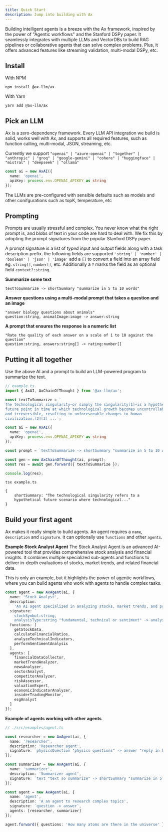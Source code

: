 ```yaml
---
title: Quick Start
description: Jump into building with Ax
---
```


Building intelligent agents is a breeze with the Ax framework, inspired by the power of "Agentic workflows" and the Stanford DSPy paper. It seamlessly integrates with multiple LLMs and VectorDBs to build RAG pipelines or collaborative agents that can solve complex problems. Plus, it offers advanced features like streaming validation, multi-modal DSPy, etc.

## Install

With NPM

```console
npm install @ax-llm/ax
```

With Yarn

```console
yarn add @ax-llm/ax
```

## Pick an LLM

Ax is a zero-dependency framework. Every LLM API integration we build is solid, works well with Ax, and supports all required features, such as function calling, multi-modal, JSON, streaming, etc.

Currently we support `"openai" | "azure-openai" | "together" | "anthropic" | "groq" | "google-gemini" | "cohere" | "huggingface" | "mistral" | "deepseek" | "ollama"`

```typescript
const ai = new AxAI({
  name: 'openai',
  apiKey: process.env.OPENAI_APIKEY as string
});
```

The LLMs are pre-configured with sensible defaults such as models and other conifgurations such as topK, temperature, etc

## Prompting

Prompts are usually stressful and complex. You never know what the right prompt is, and blobs of text in your code are hard to deal with. We fix this by adopting the prompt signatures from the popular Stanford DSPy paper.

A prompt signature is a list of _typed_ input and output fields along with a task description prefix.
the following fields are supported `'string' | 'number' | 'boolean' | 'json' | 'image'` add a `[]` to convert a field into an array field eg. `string[]`, `number[]`, etc. Additionally a `?` marks the field as an optional field `context?:string`.

**Summarize some text**

```
textToSummarize -> shortSummary "summarize in 5 to 10 words"
```

**Answer questions using a multi-modal prompt that takes a question and an image**

```
"answer biology questions about animals"
question:string, animalImage:image -> answer:string
```

**A prompt that ensures the response is a numeric list**

```
"Rate the quality of each answer on a scale of 1 to 10 against the question"
question:string, answers:string[] -> rating:number[]
```

## Putting it all together

Use the above AI and a prompt to build an LLM-powered program to summarize the text.

```typescript
// example.ts
import { AxAI, AxChainOfThought } from '@ax-llm/ax';

const textToSummarize = `
The technological singularity—or simply the singularity[1]—is a hypothetical 
future point in time at which technological growth becomes uncontrollable 
and irreversible, resulting in unforeseeable changes to human 
civilization.[2][3] ...`;

const ai = new AxAI({
  name: 'openai',
  apiKey: process.env.OPENAI_APIKEY as string
});

const prompt = `textToSummarize -> shortSummary "summarize in 5 to 10 words"`;

const gen = new AxChainOfThought(ai, prompt);
const res = await gen.forward({ textToSummarize });

console.log(res);
```

```console title="Use tsx, node or bun to run the example"
tsx example.ts

{
    shortSummary: "The technological singularity refers to a
    hypothetical future scenario where technological..."
}
```

## Build your first agent

Ax makes it really simple to build agents. An agent requires a `name`, `description` and `signature`. it can optionally use `functions` and other `agents`.

**Example Stock Analyst Agent**
The Stock Analyst Agent is an advanced AI-powered tool that provides comprehensive stock analysis and financial insights. It combines multiple specialized sub-agents and functions to deliver in-depth evaluations of stocks, market trends, and related financial data.

This is only an example, but it highlights the power of agentic workflows, where you can build agents who work with agents to handle complex tasks.

```typescript title="Stock Analyst Agent"
const agent = new AxAgent(ai, {
  name: 'Stock Analyst',
  description:
    'An AI agent specialized in analyzing stocks, market trends, and providing financial insights.',
  signature: `
    stockSymbol:string, 
    analysisType:string "fundamental, technical or sentiment" -> analysisReport`,
  functions: [
    getStockData,
    calculateFinancialRatios,
    analyzeTechnicalIndicators,
    performSentimentAnalysis
  ],
  agents: [
    financialDataCollector,
    marketTrendAnalyzer,
    newsAnalyzer,
    sectorAnalyst,
    competitorAnalyzer,
    riskAssessor,
    valuationExpert,
    economicIndicatorAnalyzer,
    insiderTradingMonitor,
    esgAnalyst
  ]
});
```

**Example of agents working with other agents**

```typescript
// ./src/examples/agent.ts

const researcher = new AxAgent(ai, {
  name: 'researcher',
  description: 'Researcher agent',
  signature: `physicsQuestion "physics questions" -> answer "reply in bullet points"`
});

const summarizer = new AxAgent(ai, {
  name: 'summarizer',
  description: 'Summarizer agent',
  signature: `text "text so summarize" -> shortSummary "summarize in 5 to 10 words"`
});

const agent = new AxAgent(ai, {
  name: 'agent',
  description: 'A an agent to research complex topics',
  signature: `question -> answer`,
  agents: [researcher, summarizer]
});

agent.forward({ questions: 'How many atoms are there in the universe' });
```
